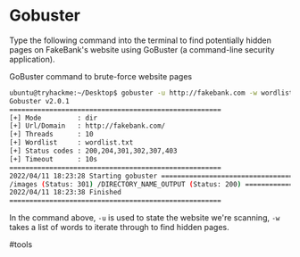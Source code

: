 # Gobuster

Type the following command into the terminal to find potentially hidden pages on FakeBank's website using GoBuster (a command-line security application).  

GoBuster command to brute-force website pages
```bash
ubuntu@tryhackme:~/Desktop$ gobuster -u http://fakebank.com -w wordlist.txt dir  ===================================================== 
Gobuster v2.0.1 
=====================================================
[+] Mode         : dir 
[+] Url/Domain   : http://fakebank.com/ 
[+] Threads      : 10 
[+] Wordlist     : wordlist.txt 
[+] Status codes : 200,204,301,302,307,403 
[+] Timeout      : 10s 
===================================================== 
2022/04/11 18:23:28 Starting gobuster ===================================================== 
/images (Status: 301) /DIRECTORY_NAME_OUTPUT (Status: 200) ===================================================== 
2022/04/11 18:23:38 Finished 
=====================================================
```

In the command above, `-u` is used to state the website we're scanning, `-w` takes a list of words to iterate through to find hidden pages.

#tools